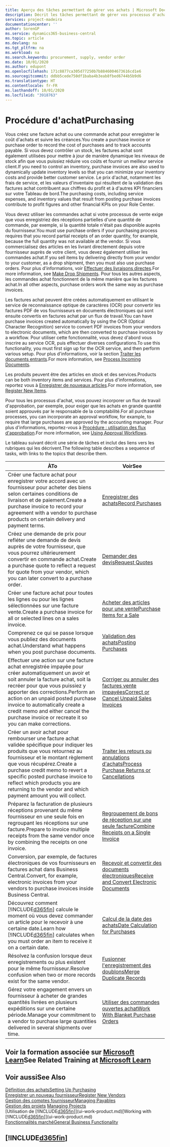 ```yaml
---
title: Aperçu des tâches permettant de gérer vos achats | Microsoft Docs
description: Décrit les tâches permettant de gérer vos processus d'achat ou d'approvisionnement, y compris le fonctionnement des factures achat et des commandes achat.
services: project-madeira
documentationcenter: ''
author: SorenGP
ms.service: dynamics365-business-central
ms.topic: article
ms.devlang: na
ms.tgt_pltfrm: na
ms.workload: na
ms.search.keywords: procurement, supply, vendor order
ms.date: 10/01/2020
ms.author: edupont
ms.openlocfilehash: 171c8877ca305d77250b7b8846004673616cd1e6
ms.sourcegitcommit: ddbb5cede750df1baba4b3eab8fbed6744b5b9d6
ms.translationtype: HT
ms.contentlocale: fr-FR
ms.lasthandoff: 10/01/2020
ms.locfileid: "3918763"
---
```

# <a name="purchasing"></a><span data-ttu-id="a0172-103">Procédure d'achat</span><span class="sxs-lookup"><span data-stu-id="a0172-103">Purchasing</span></span>
<span data-ttu-id="a0172-104">Vous créez une facture achat ou une commande achat pour enregistrer le coût d'achats et suivre les créances.</span><span class="sxs-lookup"><span data-stu-id="a0172-104">You create a purchase invoice or purchase order to record the cost of purchases and to track accounts payable.</span></span> <span data-ttu-id="a0172-105">Si vous devez contrôler un stock, les factures achat sont également utilisées pour mettre à jour de manière dynamique les niveaux de stock afin que vous puissiez réduire vos coûts et fournir un meilleur service client.</span><span class="sxs-lookup"><span data-stu-id="a0172-105">If you need to control an inventory, purchase invoices are also used to dynamically update inventory levels so that you can minimize your inventory costs and provide better customer service.</span></span> <span data-ttu-id="a0172-106">Le prix d'achat, notamment les frais de service, et les valeurs d'inventaire qui résultent de la validation des factures achat contribuent aux chiffres du profit et à d'autres KPI financiers sur votre Tableau de bord.</span><span class="sxs-lookup"><span data-stu-id="a0172-106">The purchasing costs, including service expenses, and inventory values that result from posting purchase invoices contribute to profit figures and other financial KPIs on your Role Center.</span></span>

<span data-ttu-id="a0172-107">Vous devez utiliser les commandes achat si votre processus de vente exige que vous enregistriez des réceptions partielles d'une quantité de commande, par exemple, si la quantité totale n'était pas disponible auprès du fournisseur.</span><span class="sxs-lookup"><span data-stu-id="a0172-107">You must use purchase orders if your purchasing process requires that you record partial receipts of an order quantity, for example, because the full quantity was not available at the vendor.</span></span> <span data-ttu-id="a0172-108">Si vous commercialisez des articles en les livrant directement depuis votre fournisseur auprès de votre client, vous devez également utiliser les commandes achat.</span><span class="sxs-lookup"><span data-stu-id="a0172-108">If you sell items by delivering directly from your vendor to your customer, as a drop shipment, then you must also use purchase orders.</span></span> <span data-ttu-id="a0172-109">Pour plus d'informations, voir [Effectuer des livraisons directes](sales-how-drop-shipment.md).</span><span class="sxs-lookup"><span data-stu-id="a0172-109">For more information, see [Make Drop Shipments](sales-how-drop-shipment.md).</span></span> <span data-ttu-id="a0172-110">Pour tous les autres aspects, les commandes achat fonctionnent de la même manière que les factures achat.</span><span class="sxs-lookup"><span data-stu-id="a0172-110">In all other aspects, purchase orders work the same way as purchase invoices.</span></span>

<span data-ttu-id="a0172-111">Les factures achat peuvent être créées automatiquement en utilisant le service de reconnaissance optique de caractères (OCR) pour convertir les factures PDF de vos fournisseurs en documents électroniques qui sont ensuite convertis en factures achat par un flux de travail.</span><span class="sxs-lookup"><span data-stu-id="a0172-111">You can have purchase invoices created automatically by using the OCR (Optical Character Recognition) service to convert PDF invoices from your vendors to electronic documents, which are then converted to purchase invoices by a workflow.</span></span> <span data-ttu-id="a0172-112">Pour utiliser cette fonctionnalité, vous devez d'abord vous inscrire au service OCR, puis effectuer diverses configurations.</span><span class="sxs-lookup"><span data-stu-id="a0172-112">To use this functionality, you must first sign up for the OCR service, and then perform various setup.</span></span> <span data-ttu-id="a0172-113">Pour plus d'informations, voir la section [Traiter les documents entrants](across-process-income-documents.md).</span><span class="sxs-lookup"><span data-stu-id="a0172-113">For more information, see [Process Incoming Documents](across-process-income-documents.md).</span></span>      

<span data-ttu-id="a0172-114">Les produits peuvent être des articles en stock et des services.</span><span class="sxs-lookup"><span data-stu-id="a0172-114">Products can be both inventory items and services.</span></span> <span data-ttu-id="a0172-115">Pour plus d'informations, reportez vous à [Enregistrer de nouveaux articles](inventory-how-register-new-items.md).</span><span class="sxs-lookup"><span data-stu-id="a0172-115">For more information, see [Register New Items](inventory-how-register-new-items.md).</span></span>

<span data-ttu-id="a0172-116">Pour tous les processus d'achat, vous pouvez incorporer un flux de travail d'approbation, par exemple, pour exiger que les achats en grande quantité soient approuvés par le responsable de la comptabilité.</span><span class="sxs-lookup"><span data-stu-id="a0172-116">For all purchase processes, you can incorporate an approval workflow, for example, to require that large purchases are approved by the accounting manager.</span></span> <span data-ttu-id="a0172-117">Pour plus d'informations, reportez-vous à [Procédure : utilisation des flux d'approbation](across-how-use-approval-workflows.md).</span><span class="sxs-lookup"><span data-stu-id="a0172-117">For more information, see [Using Approval Workflows](across-how-use-approval-workflows.md).</span></span>

<span data-ttu-id="a0172-118">Le tableau suivant décrit une série de tâches et inclut des liens vers les rubriques qui les décrivent.</span><span class="sxs-lookup"><span data-stu-id="a0172-118">The following table describes a sequence of tasks, with links to the topics that describe them.</span></span>

| <span data-ttu-id="a0172-119">À</span><span class="sxs-lookup"><span data-stu-id="a0172-119">To</span></span> | <span data-ttu-id="a0172-120">Voir</span><span class="sxs-lookup"><span data-stu-id="a0172-120">See</span></span> |
| --- | --- |
| <span data-ttu-id="a0172-121">Créer une facture achat pour enregistrer votre accord avec un fournisseur pour acheter des biens selon certaines conditions de livraison et de paiement.</span><span class="sxs-lookup"><span data-stu-id="a0172-121">Create a purchase invoice to record your agreement with a vendor to purchase products on certain delivery and payment terms.</span></span> |[<span data-ttu-id="a0172-122">Enregistrer des achats</span><span class="sxs-lookup"><span data-stu-id="a0172-122">Record Purchases</span></span>](purchasing-how-record-purchases.md) |
|<span data-ttu-id="a0172-123">Créez une demande de prix pour refléter une demande de devis auprès de votre fournisseur, que vous pourrez ultérieurement convertir en commande achat.</span><span class="sxs-lookup"><span data-stu-id="a0172-123">Create a purchase quote to reflect a request for quote from your vendor, which you can later convert to a purchase order.</span></span>|[<span data-ttu-id="a0172-124">Demander des devis</span><span class="sxs-lookup"><span data-stu-id="a0172-124">Request Quotes</span></span>](purchasing-how-request-quotes.md)|
| <span data-ttu-id="a0172-125">Créer une facture achat pour toutes les lignes ou pour les lignes sélectionnées sur une facture vente.</span><span class="sxs-lookup"><span data-stu-id="a0172-125">Create a purchase invoice for all or selected lines on a sales invoice.</span></span> |[<span data-ttu-id="a0172-126">Acheter des articles pour une vente</span><span class="sxs-lookup"><span data-stu-id="a0172-126">Purchase Items for a Sale</span></span>](purchasing-how-purchase-products-sale.md) |
|<span data-ttu-id="a0172-127">Comprenez ce qui se passe lorsque vous publiez des documents achat.</span><span class="sxs-lookup"><span data-stu-id="a0172-127">Understand what happens when you post purchase documents.</span></span>|[<span data-ttu-id="a0172-128">Validation des achats</span><span class="sxs-lookup"><span data-stu-id="a0172-128">Posting Purchases</span></span>](ui-post-purchases.md)|
| <span data-ttu-id="a0172-129">Effectuer une action sur une facture achat enregistrée impayée pour créer automatiquement un avoir et soit annuler la facture achat, soit la recréer pour que vous puissiez y apporter des corrections.</span><span class="sxs-lookup"><span data-stu-id="a0172-129">Perform an action on an unpaid posted purchase invoice to automatically create a credit memo and either cancel the purchase invoice or recreate it so you can make corrections.</span></span> |[<span data-ttu-id="a0172-130">Corriger ou annuler des factures vente impayées</span><span class="sxs-lookup"><span data-stu-id="a0172-130">Correct or Cancel Unpaid Sales Invoices</span></span>](purchasing-how-correct-cancel-unpaid-purchase-invoices.md) |
| <span data-ttu-id="a0172-131">Créer un avoir achat pour rembourser une facture achat validée spécifique pour indiquer les produits que vous retournez au fournisseur et le montant règlement que vous récupérez.</span><span class="sxs-lookup"><span data-stu-id="a0172-131">Create a purchase credit memo to revert a specific posted purchase invoice to reflect which products you are returning to the vendor and which payment amount you will collect.</span></span> |[<span data-ttu-id="a0172-132">Traiter les retours ou annulations d'achats</span><span class="sxs-lookup"><span data-stu-id="a0172-132">Process Purchase Returns or Cancellations</span></span>](purchasing-how-register-new-vendors.md) |
|<span data-ttu-id="a0172-133">Préparez la facturation de plusieurs réceptions provenant du même fournisseur en une seule fois en regroupant les réceptions sur une facture.</span><span class="sxs-lookup"><span data-stu-id="a0172-133">Prepare to invoice multiple receipts from the same vendor once by combining the receipts on one invoice.</span></span>|[<span data-ttu-id="a0172-134">Regroupement de bons de réception sur une seule facture</span><span class="sxs-lookup"><span data-stu-id="a0172-134">Combine Receipts on a Single Invoice</span></span>](purchasing-how-to-combine-receipts.md)|
|<span data-ttu-id="a0172-135">Conversion, par exemple, de factures électroniques de vos fournisseurs en factures achat dans Business Central.</span><span class="sxs-lookup"><span data-stu-id="a0172-135">Convert, for example, electronic invoices from your vendors to purchase invoices inside Business Central.</span></span>|[<span data-ttu-id="a0172-136">Recevoir et convertir des documents électroniques</span><span class="sxs-lookup"><span data-stu-id="a0172-136">Receive and Convert Electronic Documents</span></span>](purchasing-how-to-receive-and-convert-electronic-documents.md)|
| <span data-ttu-id="a0172-137">Découvrez comment [!INCLUDE[d365fin](includes/d365fin_md.md)] calcule le moment où vous devez commander un article pour le recevoir à une certaine date.</span><span class="sxs-lookup"><span data-stu-id="a0172-137">Learn how [!INCLUDE[d365fin](includes/d365fin_md.md)] calculates when you must order an item to receive it on a certain date.</span></span>|[<span data-ttu-id="a0172-138">Calcul de la date des achats</span><span class="sxs-lookup"><span data-stu-id="a0172-138">Date Calculation for Purchases</span></span>](purchasing-date-calculation-for-purchases.md)|
|<span data-ttu-id="a0172-139">Résolvez la confusion lorsque deux enregistrements ou plus existent pour le même fournisseur.</span><span class="sxs-lookup"><span data-stu-id="a0172-139">Resolve confusion when two or more records exist for the same vendor.</span></span>|[<span data-ttu-id="a0172-140">Fusionner l'enregistrement des doublons</span><span class="sxs-lookup"><span data-stu-id="a0172-140">Merge Duplicate Records</span></span>](sales-how-merge-duplicate-records.md)|
|<span data-ttu-id="a0172-141">Gérez votre engagement envers un fournisseur à acheter de grandes quantités livrées en plusieurs expéditions sur une certaine période.</span><span class="sxs-lookup"><span data-stu-id="a0172-141">Manage your commitment to a vendor to purchase large quantities delivered in several shipments over time.</span></span>|[<span data-ttu-id="a0172-142">Utiliser des commandes ouvertes achat</span><span class="sxs-lookup"><span data-stu-id="a0172-142">Work With Blanket Purchase Orders</span></span>](sales-how-to-create-blanket-sales-orders.md)|

## <a name="see-related-training-at-microsoft-learn"></a><span data-ttu-id="a0172-143">Voir la formation associée sur [Microsoft Learn](/learn/paths/purchase-items-services-dynamics-365-business-central/)</span><span class="sxs-lookup"><span data-stu-id="a0172-143">See Related Training at [Microsoft Learn](/learn/paths/purchase-items-services-dynamics-365-business-central/)</span></span>

## <a name="see-also"></a><span data-ttu-id="a0172-144">Voir aussi</span><span class="sxs-lookup"><span data-stu-id="a0172-144">See Also</span></span>
[<span data-ttu-id="a0172-145">Définition des achats</span><span class="sxs-lookup"><span data-stu-id="a0172-145">Setting Up Purchasing</span></span>](purchasing-setup-purchasing.md)  
[<span data-ttu-id="a0172-146">Enregistrer un nouveau fournisseur</span><span class="sxs-lookup"><span data-stu-id="a0172-146">Register New Vendors</span></span>](purchasing-how-register-new-vendors.md)  
[<span data-ttu-id="a0172-147">Gestion des comptes fournisseur</span><span class="sxs-lookup"><span data-stu-id="a0172-147">Managing Payables</span></span>](payables-manage-payables.md)  
<span data-ttu-id="a0172-148">[Gestion des projets](projects-manage-projects.md)  </span><span class="sxs-lookup"><span data-stu-id="a0172-148">[Managing Projects](projects-manage-projects.md)  </span></span>  
<span data-ttu-id="a0172-149">[Utilisation de [!INCLUDE[d365fin](includes/d365fin_md.md)]](ui-work-product.md)</span><span class="sxs-lookup"><span data-stu-id="a0172-149">[Working with [!INCLUDE[d365fin](includes/d365fin_md.md)]](ui-work-product.md)</span></span>  
[<span data-ttu-id="a0172-150">Fonctionnalités marché</span><span class="sxs-lookup"><span data-stu-id="a0172-150">General Business Functionality</span></span>](ui-across-business-areas.md)

## [!INCLUDE[d365fin](includes/free_trial_md.md)]  
